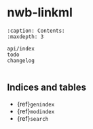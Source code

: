 # nwb-linkml

```{toctree}
:caption: Contents:
:maxdepth: 3

api/index
todo
changelog


```


## Indices and tables

* {ref}`genindex`
* {ref}`modindex`
* {ref}`search`
